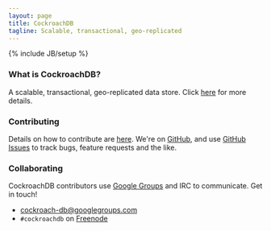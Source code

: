```yaml
---
layout: page
title: CockroachDB
tagline: Scalable, transactional, geo-replicated
---
```

{% include JB/setup %}

### What is CockroachDB?
A scalable, transactional, geo-replicated data store.  Click [here](https://github.com/cockroachdb/cockroach/blob/master/README.md) for more details.

### Contributing
Details on how to contribute are [here](https://github.com/cockroachdb/cockroach/blob/master/CONTRIBUTING.md).  We're on [GitHub](https://github.com/cockroachdb/cockroach), and use [GitHub Issues](https://github.com/cockroachdb/cockroach/issues) to track bugs, feature requests and the like.

### Collaborating
CockroachDB contributors use [Google Groups](https://groups.google.com/forum/#!forum/cockroach-db) and IRC to communicate.  Get in touch!

* [cockroach-db@googlegroups.com](https://groups.google.com/forum/#!forum/cockroach-db)
* `#cockroachdb` on [Freenode](http://freenode.net)

